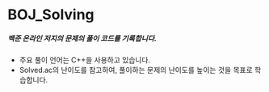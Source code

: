 # BOJ_Solving
##### 백준 온라인 저지의 문제의 풀이 코드를 기록합니다.

* 주요 풀이 언어는 C++을 사용하고 있습니다.
* Solved.ac의 난이도를 참고하여, 풀이하는 문제의 난이도를 높이는 것을 목표로 학습합니다.
